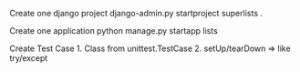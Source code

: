 Create one django project
    django-admin.py startproject superlists .

Create one application
    python manage.py startapp lists

Create Test Case
    1. Class from unittest.TestCase
    2. setUp/tearDown => like try/except
    
    